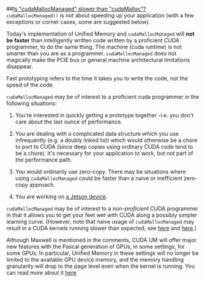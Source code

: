 

##[Is "cudaMallocManaged" slower than "cudaMalloc"?](https://stackoverflow.com/questions/21986542/is-cudamallocmanaged-slower-than-cudamalloc)
`cudaMallocManaged()` is _not_ about speeding up your application (with a few exceptions or corner cases, some are suggested below).

Today's implementation of Unified Memory and `cudaMallocManaged` will **not be faster** than intelligently written code written by a proficient CUDA programmer, to do the same thing. The machine (cuda runtime) is not smarter than you are as a programmer. `cudaMallocManaged` does not magically make the PCIE bus or general machine architectural limitations disappear.

Fast prototyping refers to the time it takes you to write the code, not the speed of the code.

`cudaMallocManaged` may be of interest to a proficient cuda programmer in the following situations:

1.  You're interested in quickly getting a prototype together -i.e. you don't care about the last ounce of performance.
    
2.  You are dealing with a complicated data structure which you use infrequently (e.g. a doubly linked list) which would otherwise be a chore to port to CUDA (since deep copies using ordinary CUDA code tend to be a chore). It's necessary for your application to work, but not part of the performance path.
    
3.  You would ordinarily use zero-copy. There may be situations where using `cudaMallocManaged` could be faster than a naive or inefficient zero-copy approach.
    
4.  You are working on [a Jetson device](https://docs.nvidia.com/cuda/cuda-for-tegra-appnote/index.html).
    

`cudaMallocManaged` may be of interest to a _non-proficient_ CUDA programmer in that it allows you to get your feet wet with CUDA along a possibly simpler learning curve. (However, note that naive usage of `cudaMallocManaged` may result in a CUDA kernels running slower than expected, see [here](https://stackoverflow.com/questions/39782746/why-is-nvidia-pascal-gpus-slow-on-running-cuda-kernels-when-using-cudamallocmana/40011988#40011988) and [here](https://developer.nvidia.com/blog/maximizing-unified-memory-performance-cuda/).)

Although Maxwell is mentioned in the comments, CUDA UM will offer major new features with the Pascal generation of GPUs, in some settings, for some GPUs. In particular, Unified Memory in these settings will no longer be limited to the available GPU device memory, and the memory handling granularity will drop to the page level even when the kernel is running. You can read more about it [here](https://devblogs.nvidia.com/parallelforall/inside-pascal/)